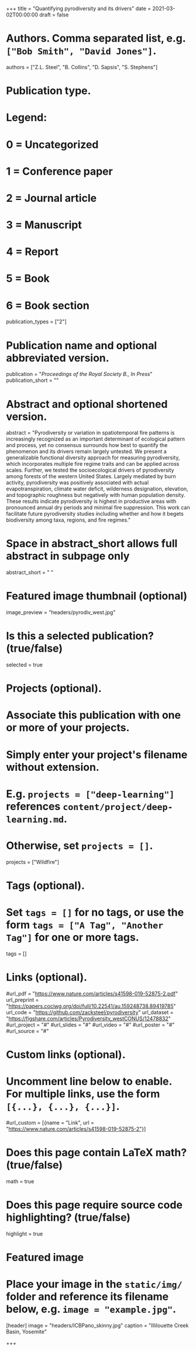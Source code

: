+++
title = "Quantifying pyrodiversity and its drivers"
date = 2021-03-02T00:00:00
draft = false

# Authors. Comma separated list, e.g. `["Bob Smith", "David Jones"]`.
authors = ["Z.L. Steel", "B. Collins", "D. Sapsis", "S. Stephens"]

# Publication type.
# Legend:
# 0 = Uncategorized
# 1 = Conference paper
# 2 = Journal article
# 3 = Manuscript
# 4 = Report
# 5 = Book
# 6 = Book section
publication_types = ["2"]

# Publication name and optional abbreviated version.
publication = "*Proceedings of the Royal Society B., In Press*"
publication_short = ""

# Abstract and optional shortened version.
abstract = "Pyrodiversity or variation in spatiotemporal fire patterns is increasingly recognized as an important determinant of ecological pattern and process, yet no consensus surrounds how best to quantify the phenomenon and its drivers remain largely untested. We present a generalizable functional diversity approach for measuring pyrodiversity, which incorporates multiple fire regime traits and can be applied across scales. Further, we tested the socioecological drivers of pyrodiversity among forests of the western United States. Largely mediated by burn activity, pyrodiversity was positively associated with actual evapotranspiration, climate water deficit, wilderness designation, elevation, and topographic roughness but negatively with human population density. These results indicate pyrodiversity is highest in productive areas with pronounced annual dry periods and minimal fire suppression. This work can facilitate future pyrodiversity studies including whether and how it begets biodiversity among taxa, regions, and fire regimes."
# Space in abstract_short allows full abstract in subpage only
abstract_short = " "

# Featured image thumbnail (optional)
image_preview = "headers/pyrodiv_west.jpg"

# Is this a selected publication? (true/false)
selected = true

# Projects (optional).
#   Associate this publication with one or more of your projects.
#   Simply enter your project's filename without extension.
#   E.g. `projects = ["deep-learning"]` references `content/project/deep-learning.md`.
#   Otherwise, set `projects = []`.
projects = ["Wildfire"]

# Tags (optional).
#   Set `tags = []` for no tags, or use the form `tags = ["A Tag", "Another Tag"]` for one or more tags.
tags = []

# Links (optional).
#url_pdf = "https://www.nature.com/articles/s41598-019-52875-2.pdf"
url_preprint = "https://papers.cociwg.org/doi/full/10.22541/au.159248738.89419785"
url_code = "https://github.com/zacksteel/pyrodiversity"
url_dataset = "https://figshare.com/articles/Pyrodiversity_westCONUS/12478832"
#url_project = "#"
#url_slides = "#"
#url_video = "#"
#url_poster = "#"
#url_source = "#"

# Custom links (optional).
#   Uncomment line below to enable. For multiple links, use the form `[{...}, {...}, {...}]`.
#url_custom = [{name = "Link", url = "https://www.nature.com/articles/s41598-019-52875-2"}]

# Does this page contain LaTeX math? (true/false)
math = true

# Does this page require source code highlighting? (true/false)
highlight = true

# Featured image
# Place your image in the `static/img/` folder and reference its filename below, e.g. `image = "example.jpg"`.
[header]
image = "headers/ICBPano_skinny.jpg"
caption = "Illilouette Creek Basin, Yosemite"

+++

